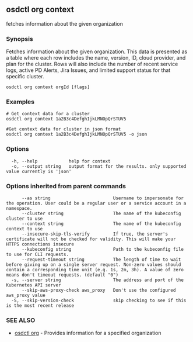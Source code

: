 ## osdctl org context

fetches information about the given organization

### Synopsis

Fetches information about the given organization. This data is presented as a table where each row includes the name, version, ID, cloud provider, and plan for the cluster.
Rows will also include the number of recent service logs, active PD Alerts, Jira Issues, and limited support status for that specific cluster.

```
osdctl org context orgId [flags]
```

### Examples

```
# Get context data for a cluster
osdctl org context 1a2B3c4DefghIjkLMNOpQrSTUV5

#Get context data for cluster in json format
osdctl org context 1a2B3c4DefghIjkLMNOpQrSTUV5 -o json
```

### Options

```
  -h, --help            help for context
  -o, --output string   output format for the results. only supported value currently is 'json'
```

### Options inherited from parent commands

```
      --as string                        Username to impersonate for the operation. User could be a regular user or a service account in a namespace.
      --cluster string                   The name of the kubeconfig cluster to use
      --context string                   The name of the kubeconfig context to use
      --insecure-skip-tls-verify         If true, the server's certificate will not be checked for validity. This will make your HTTPS connections insecure
      --kubeconfig string                Path to the kubeconfig file to use for CLI requests.
      --request-timeout string           The length of time to wait before giving up on a single server request. Non-zero values should contain a corresponding time unit (e.g. 1s, 2m, 3h). A value of zero means don't timeout requests. (default "0")
  -s, --server string                    The address and port of the Kubernetes API server
      --skip-aws-proxy-check aws_proxy   Don't use the configured aws_proxy value
  -S, --skip-version-check               skip checking to see if this is the most recent release
```

### SEE ALSO

* [osdctl org](osdctl_org.md)	 - Provides information for a specified organization

